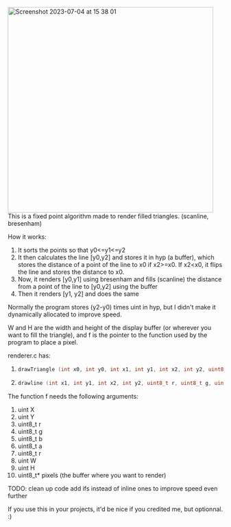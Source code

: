 <img width="479" alt="Screenshot 2023-07-04 at 15 38 01" src="https://github.com/adrianvla/fast-filled-triangles/assets/86854740/93e1ce7a-ff5e-46cd-8023-2aff1dd969ea">
This is a fixed point algorithm made to render filled triangles. (scanline, bresenham)

How it works:
  1. It sorts the points so that y0<=y1<=y2
  2. It then calculates the line [y0,y2] and stores it in hyp (a buffer), which stores the distance of a point of the line to x0 if x2>=x0.      If x2<x0, it flips the line and stores the distance to x0.
  3. Now, it renders [y0,y1] using bresenham and fills (scanline) the distance from a point of the line to [y0,y2] using the buffer
  4. Then it renders [y1, y2] and does the same




Normally the program stores (y2-y0) times uint in hyp, but I didn't make it dynamically allocated to improve speed.

W and H are the width and height of the display buffer (or wherever you want to fill the triangle), and f is the pointer to the function used by the program to place a pixel.

renderer.c has:
  1. ```cpp
     drawTriangle (int x0, int y0, int x1, int y1, int x2, int y2, uint8_t r, uint8_t g, uint8_t b, uint8_t a, uint W, uint H, uint8_t* pixels, void (*f)(uint,uint,uint8_t,uint8_t,uint8_t,uint8_t,uint,uint,uint8_t*))
     ```
  2. ```cpp
     drawline (int x1, int y1, int x2, int y2, uint8_t r, uint8_t g, uint8_t b, uint8_t a, uint W, uint H, uint8_t* pixels, void (*f)(uint,uint,uint8_t,uint8_t,uint8_t,uint8_t,uint,uint,uint8_t*))
     ```

The function f needs the following arguments:
  1. uint X
  2. uint Y
  3. uint8_t r
  4. uint8_t g
  5. uint8_t b
  6. uint8_t a
  7. uint8_t r
  8. uint W
  9. uint H
  10. uint8_t* pixels (the buffer where you want to render)

TODO:
  clean up code
  add ifs instead of inline ones to improve speed even further
  

If you use this in your projects, it'd be nice if you credited me, but optionnal. :)
